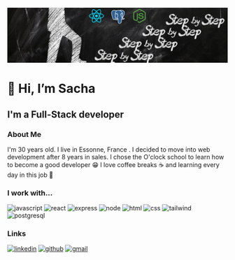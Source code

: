 ![cover](https://github.com/SachaQuiniou/SachaQuiniou/blob/main/img/cover.png)
# 👋 Hi, I’m Sacha 

## I'm a Full-Stack developer

### About Me
I'm 30 years old. I live in Essonne, France . I decided to move into web development after 8 years in sales. I chose the O'clock school to learn how to become a good developer 😁
I love coffee breaks ☕ and learning every day in this job 📖

### I work with...

![javascript](https://img.shields.io/badge/JavaScript-F7DF1E?style=for-the-badge&logo=javascript&logoColor=black)
![react](https://img.shields.io/badge/React-20232A?style=for-the-badge&logo=react&logoColor=61DAFB)
![express](https://img.shields.io/badge/Express.js-404D59?style=for-the-badge)
![node](https://img.shields.io/badge/Node.js-43853D?style=for-the-badge&logo=node.js&logoColor=white)
![html](https://img.shields.io/badge/HTML5-E34F26?style=for-the-badge&logo=html5&logoColor=white)
![css](https://img.shields.io/badge/CSS3-1572B6?style=for-the-badge&logo=css3&logoColor=white)
![tailwind](https://img.shields.io/badge/Tailwind_CSS-38B2AC?style=for-the-badge&logo=tailwind-css&logoColor=white)
![postgresql](https://img.shields.io/badge/PostgreSQL-316192?style=for-the-badge&logo=postgresql&logoColor=white)

### Links

[![linkedin](https://img.shields.io/badge/LinkedIn-0077B5?style=for-the-badge&logo=linkedin&logoColor=white)](https://www.linkedin.com/in/sachaquiniou/)
[![github](https://img.shields.io/badge/GitHub-100000?style=for-the-badge&logo=github&logoColor=white)](https://github.com/SachaQuiniou)
[![gmail](https://img.shields.io/badge/Gmail-D14836?style=for-the-badge&logo=gmail&logoColor=white)](https://veilmail.io/sacha)



<!---
SachaQuiniou/SachaQuiniou is a ✨ special ✨ repository because its `README.md` (this file) appears on your GitHub profile.
You can click the Preview link to take a look at your changes.
--->
